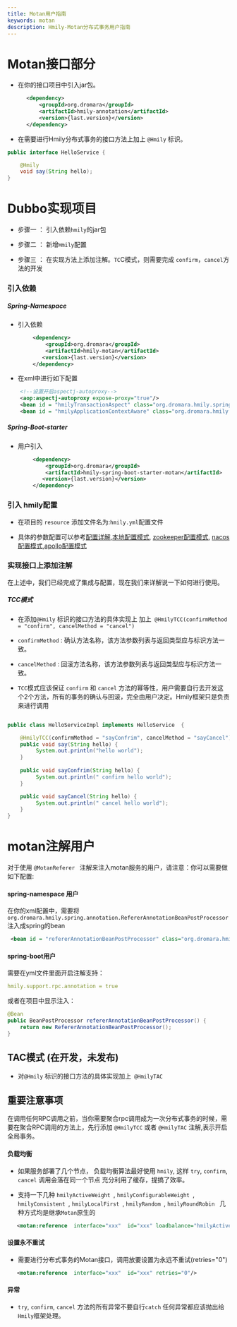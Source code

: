 ```yaml
---
title: Motan用户指南
keywords: motan
description: Hmily-Motan分布式事务用户指南
---
```


# Motan接口部分

*  在你的接口项目中引入jar包。

```xml
      <dependency>
          <groupId>org.dromara</groupId>
          <artifactId>hmily-annotation</artifactId>
          <version>{last.version}</version>
      </dependency>
```

* 在需要进行Hmily分布式事务的接口方法上加上 `@Hmily` 标识。

```java
public interface HelloService {

    @Hmily
    void say(String hello);
}
```

# Dubbo实现项目
 
  * 步骤一 ： 引入依赖`hmily`的jar包
  
  * 步骤二 ： 新增`Hmily`配置
  
  * 步骤三 ： 在实现方法上添加注解。`TC`C模式，则需要完成 `confirm`，`cancel`方法的开发


### 引入依赖

##### Spring-Namespace

* 引入依赖

```xml
        <dependency>
            <groupId>org.dromara</groupId>
            <artifactId>hmily-motan</artifactId>
           <version>{last.version}</version>
        </dependency>
```

* 在xml中进行如下配置

```xml
    <!--设置开启aspectj-autoproxy-->
    <aop:aspectj-autoproxy expose-proxy="true"/>
    <bean id = "hmilyTransactionAspect" class="org.dromara.hmily.spring.aop.SpringHmilyTransactionAspect"/>
    <bean id = "hmilyApplicationContextAware" class="org.dromara.hmily.spring.HmilyApplicationContextAware"/>

```

##### Spring-Boot-starter

* 用户引入

```xml
        <dependency>
            <groupId>org.dromara</groupId>
            <artifactId>hmily-spring-boot-starter-motan</artifactId>
           <version>{last.version}</version>
        </dependency>
```
### 引入 hmily配置

  * 在项目的 `resource` 添加文件名为:`hmily.yml`配置文件
  
  * 具体的参数配置可以参考[配置详解](config.md),[本地配置模式](config-local.md), [zookeeper配置模式](config-zookeeper.md), [nacos配置模式](config-nacos.md),[apollo配置模式](config-apollo.md)

### 实现接口上添加注解

在上述中，我们已经完成了集成与配置，现在我们来详解说一下如何进行使用。

##### TCC模式

 * 在添加`@Hmily` 标识的接口方法的具体实现上 加上` @HmilyTCC(confirmMethod = "confirm", cancelMethod = "cancel")`

 * `confirmMethod` : 确认方法名称，该方法参数列表与返回类型应与标识方法一致。

 * `cancelMethod` :  回滚方法名称，该方法参数列表与返回类型应与标识方法一致。
 
 * `TCC`模式应该保证 `confirm` 和 `cancel` 方法的幂等性，用户需要自行去开发这个2个方法，所有的事务的确认与回滚，完全由用户决定。Hmily框架只是负责来进行调用

```java

public class HelloServiceImpl implements HelloService  {

    @HmilyTCC(confirmMethod = "sayConfrim", cancelMethod = "sayCancel")
    public void say(String hello) {
         System.out.println("hello world");
    }
    
    public void sayConfrim(String hello) {
         System.out.println(" confirm hello world");
    }

    public void sayCancel(String hello) {
         System.out.println(" cancel hello world");
    }
}
``` 

# motan注解用户 

 对于使用 `@MotanReferer ` 注解来注入motan服务的用户，请注意：你可以需要做如下配置:
   
#### spring-namespace 用户

在你的xml配置中，需要将 `org.dromara.hmily.spring.annotation.RefererAnnotationBeanPostProcessor` 注入成spring的bean
```xml
 <bean id = "refererAnnotationBeanPostProcessor" class="org.dromara.hmily.spring.annotation.RefererAnnotationBeanPostProcessor"/>
```   

#### spring-boot用户

需要在yml文件里面开启注解支持：
```yml
hmily.support.rpc.annotation = true 
```      

或者在项目中显示注入：

```java
@Bean
public BeanPostProcessor refererAnnotationBeanPostProcessor() {
    return new RefererAnnotationBeanPostProcessor();
}
```
 
## TAC模式 (在开发，未发布)

  * 对`@Hmily` 标识的接口方法的具体实现加上` @HmilyTAC`
  

## 重要注意事项

  在调用任何RPC调用之前，当你需要聚合rpc调用成为一次分布式事务的时候，需要在聚合RPC调用的方法上，先行添加 `@HmilyTCC` 或者 `@HmilyTAC` 注解,表示开启全局事务。


#### 负载均衡

  * 如果服务部署了几个节点， 负载均衡算法最好使用 `hmily`, 这样 `try`, `confirm`, `cancel` 调用会落在同一个节点
    充分利用了缓存，提搞了效率。
  
  * 支持一下几种 `hmilyActiveWeight `, `hmilyConfigurableWeight `,  `hmilyConsistent `, `hmilyLocalFirst `, `hmilyRandom `, `hmilyRoundRobin ` 几种方式均是继承`Motan`原生的
    
```xml
   <motan:reference  interface="xxx"  id="xxx" loadbalance="hmilyActiveWeight"/>           
```      
    
#### 设置永不重试
    
  * 需要进行分布式事务的Motan接口，调用放要设置为永远不重试(retries="0")

```xml
   <motan:reference  interface="xxx"  id="xxx" retries="0"/>           
```  

#### 异常
  
  * `try`, `confirm`, `cancel` 方法的所有异常不要自行`catch` 任何异常都应该抛出给 `Hmily`框架处理。